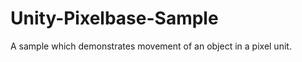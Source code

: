 Unity-Pixelbase-Sample
======================

A sample which demonstrates movement of an object in a pixel unit.
